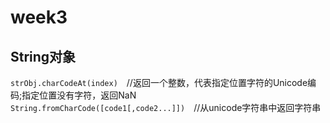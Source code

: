 # week3
## String对象
`strObj.charCodeAt(index)`&emsp;//返回一个整数，代表指定位置字符的Unicode编码;指定位置没有字符，返回NaN<br>
`String.fromCharCode([code1[,code2...]])`&emsp;//从unicode字符串中返回字符串 